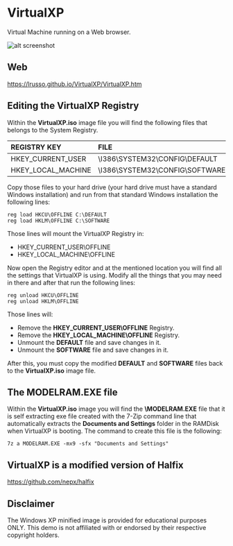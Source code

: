 # VirtualXP

Virtual Machine running on a Web browser.

![alt screenshot](https://raw.githubusercontent.com/sillyguy28093214/VirtualXP/master/VirtualXP.png)

## Web

https://lrusso.github.io/VirtualXP/VirtualXP.htm

## Editing the VirtualXP Registry

Within the **VirtualXP.iso** image file you will find the following files that belongs to the System Registry.

| REGISTRY KEY  | FILE |
| :------------ | :--------------- |
| HKEY_CURRENT_USER | \I386\SYSTEM32\CONFIG\DEFAULT |
| HKEY_LOCAL_MACHINE | \I386\SYSTEM32\CONFIG\SOFTWARE |

Copy those files to your hard drive (your hard drive must have a standard Windows installation) and run from that standard Windows installation the following lines:

```
reg load HKCU\OFFLINE C:\DEFAULT
reg load HKLM\OFFLINE C:\SOFTWARE
```

Those lines will mount the VirtualXP Registry in:

* HKEY_CURRENT_USER\OFFLINE 
* HKEY_LOCAL_MACHINE\OFFLINE
 
Now open the Registry editor and at the mentioned location you will find all the settings that VirtualXP is using. Modify all the things that you may need in there and after that run the following lines:

```
reg unload HKCU\OFFLINE
reg unload HKLM\OFFLINE
```

Those lines will:

* Remove the **HKEY_CURRENT_USER\OFFLINE** Registry.
* Remove the **HKEY_LOCAL_MACHINE\OFFLINE** Registry.
* Unmount the **DEFAULT** file and save changes in it.
* Unmount the **SOFTWARE** file and save changes in it.

After this, you must copy the modified **DEFAULT** and **SOFTWARE** files back to the **VirtualXP.iso** image file.

## The MODELRAM.EXE file

Within the **VirtualXP.iso** image you will find the **\MODELRAM.EXE** file that it is self extracting exe file created with the 7-Zip command line that automatically extracts the **Documents and Settings** folder in the RAMDisk when VirtualXP is booting. The command to create this file is the following:

```
7z a MODELRAM.EXE -mx9 -sfx "Documents and Settings"
```

## VirtualXP is a modified version of Halfix

https://github.com/nepx/halfix

## Disclaimer

The Windows XP minified image is provided for educational purposes ONLY. This demo is not affiliated with or endorsed by their respective copyright holders.
